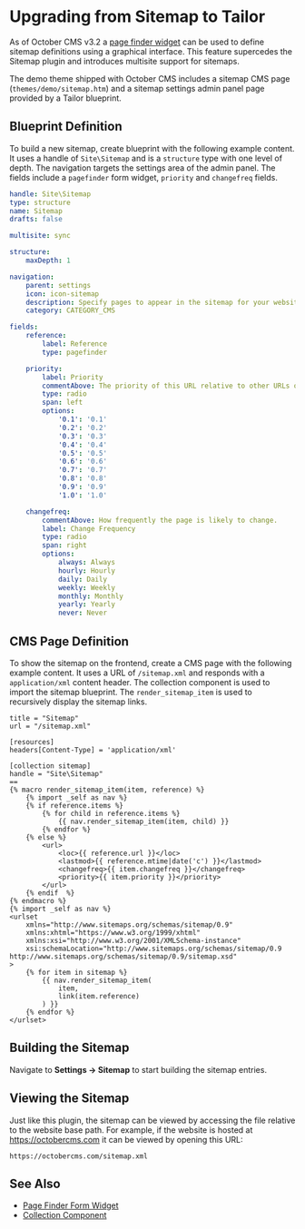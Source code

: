 # Upgrading from Sitemap to Tailor

As of October CMS v3.2 a [page finder widget](https://docs.octobercms.com/3.x/element/form/widget-pagefinder.html) can be used to define sitemap definitions using a graphical interface. This feature supercedes the Sitemap plugin and introduces multisite support for sitemaps.

The demo theme shipped with October CMS includes a sitemap CMS page (`themes/demo/sitemap.htm`) and a sitemap settings admin panel page provided by a Tailor blueprint.

## Blueprint Definition

To build a new sitemap, create blueprint with the following example content. It uses a handle of `Site\Sitemap` and is a `structure` type with one level of depth. The navigation targets the settings area of the admin panel. The fields include a `pagefinder` form widget, `priority` and `changefreq` fields.

```yaml
handle: Site\Sitemap
type: structure
name: Sitemap
drafts: false

multisite: sync

structure:
    maxDepth: 1

navigation:
    parent: settings
    icon: icon-sitemap
    description: Specify pages to appear in the sitemap for your website.
    category: CATEGORY_CMS

fields:
    reference:
        label: Reference
        type: pagefinder

    priority:
        label: Priority
        commentAbove: The priority of this URL relative to other URLs on your site.
        type: radio
        span: left
        options:
            '0.1': '0.1'
            '0.2': '0.2'
            '0.3': '0.3'
            '0.4': '0.4'
            '0.5': '0.5'
            '0.6': '0.6'
            '0.7': '0.7'
            '0.8': '0.8'
            '0.9': '0.9'
            '1.0': '1.0'

    changefreq:
        commentAbove: How frequently the page is likely to change.
        label: Change Frequency
        type: radio
        span: right
        options:
            always: Always
            hourly: Hourly
            daily: Daily
            weekly: Weekly
            monthly: Monthly
            yearly: Yearly
            never: Never
```

## CMS Page Definition

To show the sitemap on the frontend, create a CMS page with the following example content. It uses a URL of `/sitemap.xml` and responds with a `application/xml` content header. The collection component is used to import the sitemap blueprint. The `render_sitemap_item` is used to recursively display the sitemap links.

```twig
title = "Sitemap"
url = "/sitemap.xml"

[resources]
headers[Content-Type] = 'application/xml'

[collection sitemap]
handle = "Site\Sitemap"
==
{% macro render_sitemap_item(item, reference) %}
    {% import _self as nav %}
    {% if reference.items %}
        {% for child in reference.items %}
            {{ nav.render_sitemap_item(item, child) }}
        {% endfor %}
    {% else %}
        <url>
            <loc>{{ reference.url }}</loc>
            <lastmod>{{ reference.mtime|date('c') }}</lastmod>
            <changefreq>{{ item.changefreq }}</changefreq>
            <priority>{{ item.priority }}</priority>
        </url>
    {% endif  %}
{% endmacro %}
{% import _self as nav %}
<urlset
    xmlns="http://www.sitemaps.org/schemas/sitemap/0.9"
    xmlns:xhtml="https://www.w3.org/1999/xhtml"
    xmlns:xsi="http://www.w3.org/2001/XMLSchema-instance"
    xsi:schemaLocation="http://www.sitemaps.org/schemas/sitemap/0.9 http://www.sitemaps.org/schemas/sitemap/0.9/sitemap.xsd"
>
    {% for item in sitemap %}
        {{ nav.render_sitemap_item(
            item,
            link(item.reference)
        ) }}
    {% endfor %}
</urlset>
```

## Building the Sitemap

Navigate to **Settings → Sitemap** to start building the sitemap entries.

## Viewing the Sitemap

Just like this plugin, the sitemap can be viewed by accessing the file relative to the website base path. For example, if the website is hosted at https://octobercms.com it can be viewed by opening this URL:

```
https://octobercms.com/sitemap.xml
```

## See Also

- [Page Finder Form Widget](https://docs.octobercms.com/3.x/element/form/widget-pagefinder.html)
- [Collection Component](https://docs.octobercms.com/3.x/cms/components/collection.html)
